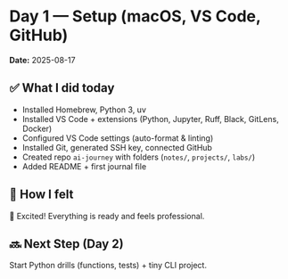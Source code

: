 # Day 1 — Setup (macOS, VS Code, GitHub)
**Date:** 2025-08-17

## ✅ What I did today
- Installed Homebrew, Python 3, uv
- Installed VS Code + extensions (Python, Jupyter, Ruff, Black, GitLens, Docker)
- Configured VS Code settings (auto-format & linting)
- Installed Git, generated SSH key, connected GitHub
- Created repo `ai-journey` with folders (`notes/`, `projects/`, `labs/`)
- Added README + first journal file

## 📌 How I felt
🚀 Excited! Everything is ready and feels professional.

## 🔜 Next Step (Day 2)
Start Python drills (functions, tests) + tiny CLI project.


